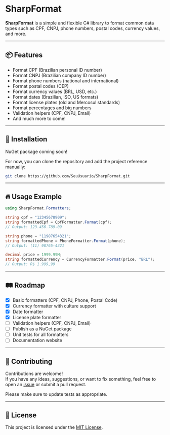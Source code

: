 
# SharpFormat

**SharpFormat** is a simple and flexible C# library to format common data types such as CPF, CNPJ, phone numbers, postal codes, currency values, and more.

---

## 📦 Features

- Format CPF (Brazilian personal ID number)
- Format CNPJ (Brazilian company ID number)
- Format phone numbers (national and international)
- Format postal codes (CEP)
- Format currency values (BRL, USD, etc.)
- Format dates (Brazilian, ISO, US formats)
- Format license plates (old and Mercosul standards)
- Format percentages and big numbers
- Validation helpers (CPF, CNPJ, Email)
- And much more to come!

---

## 🚀 Installation

NuGet package coming soon!

For now, you can clone the repository and add the project reference manually:

```bash
git clone https://github.com/SeuUsuario/SharpFormat.git
```

---

## 🔥 Usage Example

```csharp
using SharpFormat.Formatters;

string cpf = "12345678909";
string formattedCpf = CpfFormatter.Format(cpf);
// Output: 123.456.789-09

string phone = "11987654321";
string formattedPhone = PhoneFormatter.Format(phone);
// Output: (11) 98765-4321

decimal price = 1999.99M;
string formattedCurrency = CurrencyFormatter.Format(price, "BRL");
// Output: R$ 1.999,99
```

---

## 🛤 Roadmap

- [x] Basic formatters (CPF, CNPJ, Phone, Postal Code)
- [x] Currency formatter with culture support
- [x] Date formatter
- [x] License plate formatter
- [ ] Validation helpers (CPF, CNPJ, Email)
- [ ] Publish as a NuGet package
- [ ] Unit tests for all formatters
- [ ] Documentation website

---

## 🤝 Contributing

Contributions are welcome!  
If you have any ideas, suggestions, or want to fix something, feel free to open an [issue](https://github.com/SeuUsuario/SharpFormat/issues) or submit a pull request.

Please make sure to update tests as appropriate.

---

## 📝 License

This project is licensed under the [MIT License](LICENSE).
